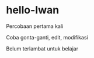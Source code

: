 # hello-Iwan
Percobaan pertama kali

Coba gonta-ganti, edit, modifikasi

Belum terlambat untuk belajar
